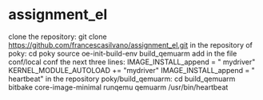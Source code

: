 # assignment_el
clone the repository: 
git clone https://github.com/francescasilvano/assignment_el.git
in the repository of poky:
cd poky
source oe-init-build-env build_qemuarm
add in the file conf/local conf the next three lines:
IMAGE_INSTALL_append = " mydriver"
KERNEL_MODULE_AUTOLOAD += "mydriver"
IMAGE_INSTALL_append = " heartbeat"
in the repository poky/build_qemuarm:
cd build_qemuarm
bitbake core-image-minimal
runqemu qemuarm
/usr/bin/heartbeat


